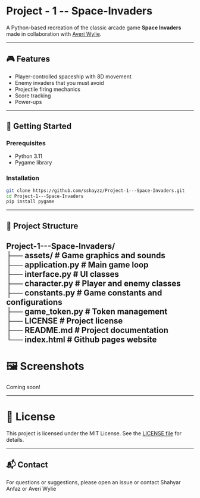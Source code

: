 # Project - 1 -- Space-Invaders

A Python-based recreation of the classic arcade game **Space Invaders** made in collaboration with [Averi Wylie](https://www.linkedin.com/in/averiwylie/).

---

## 🎮 Features

- Player-controlled spaceship with 8D movement 
- Enemy invaders that you must avoid
- Projectile firing mechanics
- Score tracking
- Power-ups

---

## 🚀 Getting Started

### Prerequisites

- Python 3.11
- Pygame library  

### Installation

```bash
git clone https://github.com/sshayzz/Project-1---Space-Invaders.git
cd Project-1---Space-Invaders  
pip install pygame
```

---

## 📁 Project Structure

Project-1---Space-Invaders/  
├── assets/             # Game graphics and sounds  
├── application.py      # Main game loop  
├── interface.py        # UI classes  
├── character.py        # Player and enemy classes  
├── constants.py        # Game constants and configurations  
├── game_token.py       # Token management  
├── LICENSE             # Project license  
├── README.md           # Project documentation  
└── index.html          # Github pages website
---

# 🖼️ Screenshots

Coming soon!

---

# 📄 License

This project is licensed under the MIT License. See the [LICENSE file](https://github.com/sshayzz/Project-1---Space-Invaders/blob/main/LICENSE) for details.

---

## 📬 Contact

For questions or suggestions, please open an issue or contact Shahyar Anfaz or Averi Wylie
